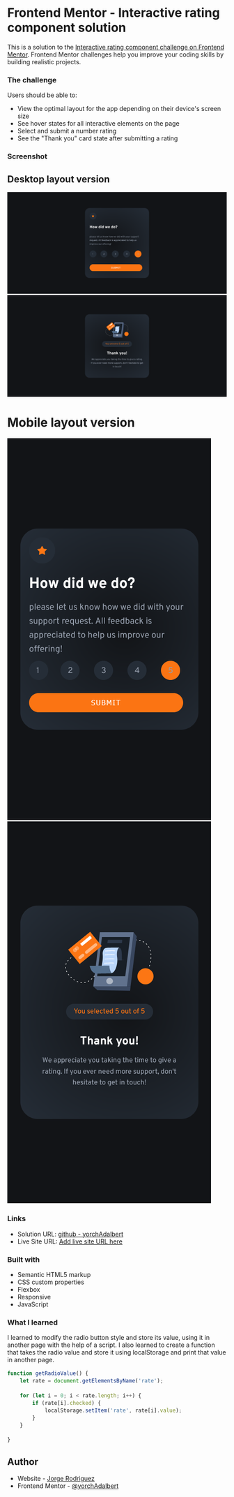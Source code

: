# Frontend Mentor - Interactive rating component solution

This is a solution to the [Interactive rating component challenge on Frontend Mentor](https://www.frontendmentor.io/challenges/interactive-rating-component-koxpeBUmI). Frontend Mentor challenges help you improve your coding skills by building realistic projects. 

### The challenge

Users should be able to:

- View the optimal layout for the app depending on their device's screen size
- See hover states for all interactive elements on the page
- Select and submit a number rating
- See the "Thank you" card state after submitting a rating

### Screenshot

## Desktop layout version
![](images/rating-desktop-page.png)
![](images/thanks-desktop.png)

# Mobile layout version
![](images/rating-mobile.png)
![](images/thanks-mobile.png)

### Links

- Solution URL: [github - yorchAdalbert](https://github.com/yorchAdalbert/interactive-rating-component)
- Live Site URL: [Add live site URL here](https://your-live-site-url.com)

### Built with

- Semantic HTML5 markup
- CSS custom properties
- Flexbox
- Responsive
- JavaScript

### What I learned

I learned to modify the radio button style and store its value, using it in another page with the help of a script.
I also learned to create a function that takes the radio value and store it using localStorage and print that value in another page.

```js
function getRadioValue() {
    let rate = document.getElementsByName('rate');

    for (let i = 0; i < rate.length; i++) {
        if (rate[i].checked) {
            localStorage.setItem('rate', rate[i].value);
        }
    }

}
```

## Author

- Website - [Jorge Rodriguez](http://www.yorchadalbert.com)
- Frontend Mentor - [@yorchAdalbert](https://www.frontendmentor.io/profile/yorchAdalbert)